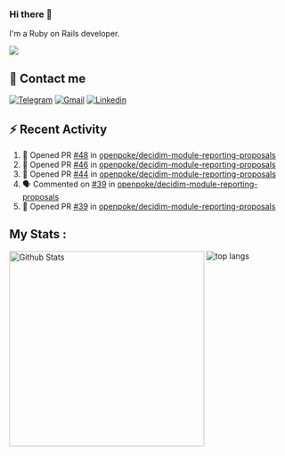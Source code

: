 ### Hi there 👋

I'm a Ruby on Rails developer.

<img src="https://komarev.com/ghpvc/?username=antopalidi&color=blueviolet">

## 📩 Contact me 
[![Telegram](https://img.shields.io/badge/Telegram-2CA5E0?style=for-the-badge&logo=telegram&logoColor=white)](https://t.me/anna_top)
[![Gmail](https://img.shields.io/badge/email-D14836?style=for-the-badge&logo=gmail&logoColor=white)](mailto:topalidisanna@gmail.com)
[![Linkedin](https://img.shields.io/badge/LinkedIn-0077B5?style=for-the-badge&logo=linkedin&logoColor=white)](https://www.linkedin.com/in/topalidi/)
<!-- [![Codewars](https://img.shields.io/badge/Codewars-B1361E?style=for-the-badge&logo=Codewars&logoColor=white)](https://www.codewars.com/users/antopalidi) -->

## :zap: Recent Activity

<!--START_SECTION:activity-->
1. 💪 Opened PR [#48](https://github.com/openpoke/decidim-module-reporting-proposals/pull/48) in [openpoke/decidim-module-reporting-proposals](https://github.com/openpoke/decidim-module-reporting-proposals)
2. 💪 Opened PR [#46](https://github.com/openpoke/decidim-module-reporting-proposals/pull/46) in [openpoke/decidim-module-reporting-proposals](https://github.com/openpoke/decidim-module-reporting-proposals)
3. 💪 Opened PR [#44](https://github.com/openpoke/decidim-module-reporting-proposals/pull/44) in [openpoke/decidim-module-reporting-proposals](https://github.com/openpoke/decidim-module-reporting-proposals)
4. 🗣 Commented on [#39](https://github.com/openpoke/decidim-module-reporting-proposals/issues/39) in [openpoke/decidim-module-reporting-proposals](https://github.com/openpoke/decidim-module-reporting-proposals)
5. 💪 Opened PR [#39](https://github.com/openpoke/decidim-module-reporting-proposals/pull/39) in [openpoke/decidim-module-reporting-proposals](https://github.com/openpoke/decidim-module-reporting-proposals)
<!--END_SECTION:activity-->

## My Stats :
<!--
<img alt="activity" src="https://streak-stats.demolab.com?user=antopalidi" />
-->
<div>
<img align="top" width="350px" alt="Github Stats" src="https://github-readme-stats-1-brown.vercel.app/api?username=antopalidi&count_private=true&show_icons=true&hide_border=true" />
<img align="top" alt="top langs" src="https://github-readme-stats-1-brown.vercel.app/api/top-langs/?username=antopalidi&layout=compact" />
 </div>
<!--
#### [My CV](https://antopalidi.github.io/my_cv/)
-->

<!--
**antopalidi/antopalidi** is a ✨ _special_ ✨ repository because its `README.md` (this file) appears on your GitHub profile.
-->
